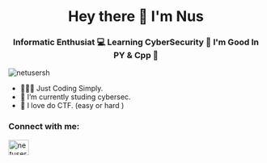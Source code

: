 <h1 align="center">Hey there 👋 I'm Nus</h1>
<h3 align="center">Informatic Enthusiat 💻 Learning CyberSecurity 🚀 I'm Good In PY & Cpp 🔮</h3>

<p align="left"> <img src="https://komarev.com/ghpvc/?username=netusersh&label=Profile%20views&color=0e75b6&style=flat" alt="netusersh" /> </p>

- 👩🏼‍💻 Just Coding Simply.
- 🌱 I’m currently studing cybersec.
- 🚀 I love do CTF. (easy or hard )

<h3 align="left">Connect with me:</h3>
<p align="left">
<a href="https://x.com/netusersh" target="blank"><img align="center" src="https://raw.githubusercontent.com/rahuldkjain/github-profile-readme-generator/master/src/images/icons/Social/twitter.svg" alt="netusersh" height="30" width="40" /></a>
</p>
